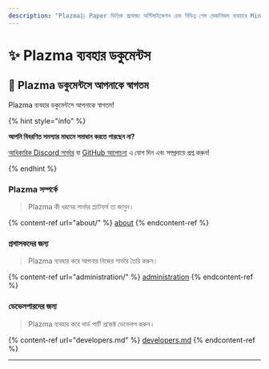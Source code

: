```yaml
---
description: "Plazma는 Paper ভিত্তিক প্রযোজ্য অপ্টিমাইজেশন এবং বিভিন্ন গেম মেকানিজম ব্যবহারে Minecraft: Java Edition এর জন্য ওপেন সোর্স সার্ভার প্ল্যাটফর্ম।"
---
```


# ✨ Plazma ব্যবহার ডকুমেন্টস

## 👋 Plazma ডকুমেন্টসে আপনাকে স্বাগতম

Plazma ব্যবহার ডকুমেন্টসে আপনাকে স্বাগতম!

{% hint style="info" %}

**আপনি বিবরণিত সমস্যার মাধ্যমে সমাধান করতে পারছেন না?**

[আধিকারিক Discord সার্ভার](https://discord.gg/MmfC52K8A8) বা [GitHub আলোচনা](https://github.com/PlazmaMC/PlazmaBukkit/discussions) এ যোগ দিন এবং সম্প্রদায়ে প্রশ্ন করুন!

{% endhint %}

### Plazma সম্পর্কে

> Plazma কী ধরনের সার্ভার প্ল্যাটফর্ম তা জানুন।

{% content-ref url="about/" %}
[about](about/)
{% endcontent-ref %}

### প্রশাসকদের জন্য

> Plazma ব্যবহার করে আপনার নিজের সার্ভার তৈরি করুন।

{% content-ref url="administration/" %}
[administration](administration/)
{% endcontent-ref %}

### ডেভেলপারদের জন্য

> Plazma ব্যবহার করে থার্ড পার্টি প্রজেক্ট ডেভেলপ করুন।

{% content-ref url="developers.md" %}
[developers.md](developers.md)
{% endcontent-ref %}

***
